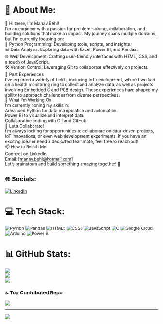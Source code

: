 # 💫 About Me:
👋 Hi there, I’m Manav Behl!<br>I’m an engineer with a passion for problem-solving, collaboration, and building solutions that make an impact. My journey spans multiple domains, but I’m currently focusing on:<br>🐍 Python Programming: Developing tools, scripts, and insights.<br>📊 Data Analysis: Exploring data with Excel, Power BI, and Pandas.<br>🌐 Web Development: Crafting user-friendly interfaces with HTML, CSS, and a touch of JavaScript.<br>🛠️ Version Control: Leveraging Git to collaborate effectively on projects.<br>🌟 Past Experiences<br>I’ve explored a variety of fields, including IoT development, where I worked on a health monitoring ring to collect and analyze data, as well as projects involving Embedded C and PCB design. These experiences have shaped my ability to approach challenges from diverse perspectives.<br>🔭 What I’m Working On<br>I’m currently honing my skills in:<br>Advanced Python for data manipulation and automation.<br>Power BI to visualize and interpret data.<br>Collaborative coding with Git and GitHub.<br>🤝 Let’s Collaborate!<br>I’m always looking for opportunities to collaborate on data-driven projects, IoT innovations, or even web development experiments. If you have an exciting idea or need a dedicated teammate, feel free to reach out!<br>📫 How to Reach Me<br>Connect on LinkedIn<br>Email: [manav.behl@hotmail.com]<br>Let’s brainstorm and build something amazing together! 🚀


## 🌐 Socials:
[![LinkedIn](https://img.shields.io/badge/LinkedIn-%230077B5.svg?logo=linkedin&logoColor=white)](https://linkedin.com/in/https://www.linkedin.com/in/manavbehl) 

# 💻 Tech Stack:
![Python](https://img.shields.io/badge/python-3670A0?style=plastic&logo=python&logoColor=ffdd54) ![Pandas](https://img.shields.io/badge/pandas-%23150458.svg?style=plastic&logo=pandas&logoColor=white) ![HTML5](https://img.shields.io/badge/html5-%23E34F26.svg?style=plastic&logo=html5&logoColor=white) ![CSS3](https://img.shields.io/badge/css3-%231572B6.svg?style=plastic&logo=css3&logoColor=white) ![JavaScript](https://img.shields.io/badge/javascript-%23323330.svg?style=plastic&logo=javascript&logoColor=%23F7DF1E) ![C](https://img.shields.io/badge/c-%2300599C.svg?style=plastic&logo=c&logoColor=white) ![Google Cloud](https://img.shields.io/badge/GoogleCloud-%234285F4.svg?style=plastic&logo=google-cloud&logoColor=white) ![Arduino](https://img.shields.io/badge/-Arduino-00979D?style=plastic&logo=Arduino&logoColor=white) ![Power Bi](https://img.shields.io/badge/power_bi-F2C811?style=plastic&logo=powerbi&logoColor=black)
# 📊 GitHub Stats:
![](https://github-readme-stats.vercel.app/api?username=ECEmanav&theme=dark&hide_border=false&include_all_commits=true&count_private=false)<br/>
![](https://github-readme-streak-stats.herokuapp.com/?user=ECEmanav&theme=dark&hide_border=false)<br/>
![](https://github-readme-stats.vercel.app/api/top-langs/?username=ECEmanav&theme=dark&hide_border=false&include_all_commits=true&count_private=false&layout=compact)

### 🔝 Top Contributed Repo
![](https://github-contributor-stats.vercel.app/api?username=ECEmanav&limit=5&theme=dark&combine_all_yearly_contributions=true)

---
[![](https://visitcount.itsvg.in/api?id=ECEmanav&icon=0&color=4)](https://visitcount.itsvg.in)

<!-- Proudly created with GPRM ( https://gprm.itsvg.in ) -->
